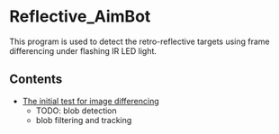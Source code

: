 # Reflective_AimBot
This program is used to detect the retro-reflective targets using frame differencing under flashing IR LED light.

## Contents
- [The initial test for image differencing](https://github.com/Jarvis-X/Reflective_AimBot/blob/main/Goal_detection_frame_differencing.py)
  - TODO: blob detection
  - blob filtering and tracking

